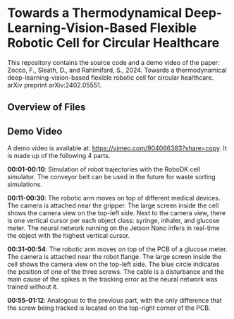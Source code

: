 # Towards a Thermodynamical Deep-Learning-Vision-Based Flexible Robotic Cell for Circular Healthcare
This repository contains the source code and a demo video of the paper: Zocco, F., Sleath, D., and Rahimifard, S., 2024. Towards a thermodynamical deep-learning-vision-based flexible robotic cell for circular healthcare. arXiv preprint arXiv:2402.05551.  

## Overview of Files

## Demo Video
A demo video is available at: https://vimeo.com/904066383?share=copy. It is made up of the following 4 parts.

**00:01-00:10**: Simulation of robot trajectories with the RoboDK cell simulator. The conveyor belt can be used in
the future for waste sorting simulations.  

**00:11-00:30**: The robotic arm moves on top of different medical devices. The camera is attached near the gripper.
The large screen inside the cell shows the camera view on the top-left side. Next to the camera view,
there is one vertical cursor per each object class: syringe, inhaler, and glucose meter. 
The neural network running on the Jetson Nano infers in real-time the object with the highest vertical cursor.

**00:31-00:54**: The robotic arm moves on top of the PCB of a glucose meter. The camera is attached near the robot flange.
The large screen inside the cell shows the camera view on the top-left side. The blue circle indicates the position
of one of the three screws. The cable is a disturbance and the main cause of the spikes in the tracking error as
the neural network was trained without it.

**00:55-01:12**: Analogous to the previous part, with the only difference that the screw being tracked is located on the top-right corner
of the PCB.
